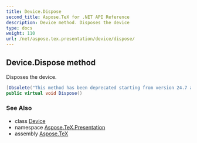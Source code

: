 ```yaml
---
title: Device.Dispose
second_title: Aspose.TeX for .NET API Reference
description: Device method. Disposes the device
type: docs
weight: 110
url: /net/aspose.tex.presentation/device/dispose/
---
```

## Device.Dispose method

Disposes the device.

```csharp
[Obsolete("This method has been deprecated starting from version 24.7 and will be hidden in version 24.10.")]
public virtual void Dispose()
```

### See Also

* class [Device](../)
* namespace [Aspose.TeX.Presentation](../../device/)
* assembly [Aspose.TeX](../../../)


